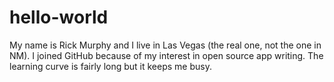 # hello-world
 
My name is Rick Murphy and I live in Las Vegas (the real one, not the one in NM). I joined GitHub because of my interest in open source app writing. The learning curve is fairly long but it keeps me busy.
